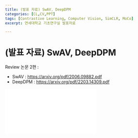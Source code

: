 ```yaml
---
title: (발표 자료) SwAV, DeepDPM
categories: [CL,CV,PPT]
tags: [Contrastive Learning, Computer Vision, SimCLR, MoCo]
excerpt: 연세대학교 기초연구실 발표자료

---
```


<script src="https://cdn.mathjax.org/mathjax/latest/MathJax.js?config=TeX-AMS-MML_HTMLorMML" type="text/javascript"></script>

# (발표 자료) SwAV, DeepDPM

Review 논문 2편 :

- SwAV : https://arxiv.org/pdf/2006.09882.pdf
- DeepDPM : https://arxiv.org/pdf/2203.14309.pdf

<embed src="/assets/pdf/06.SwAV_DeepDPM_220830_SeunghanLee.pdf" type="application/pdf" />

